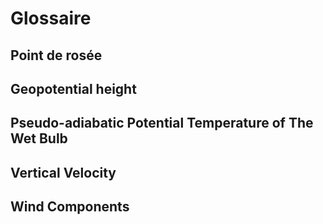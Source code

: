 # Glossaire

<a name="dew-point"></a>

## Point de rosée

<a name="geopotential-height"></a>

## Geopotential height

<a name="potential-temp"></a>

## Pseudo-adiabatic Potential Temperature of The Wet Bulb

<a name="vertical-velocity"></a>

## Vertical Velocity

<a name="wind-comp"></a>

## Wind Components

